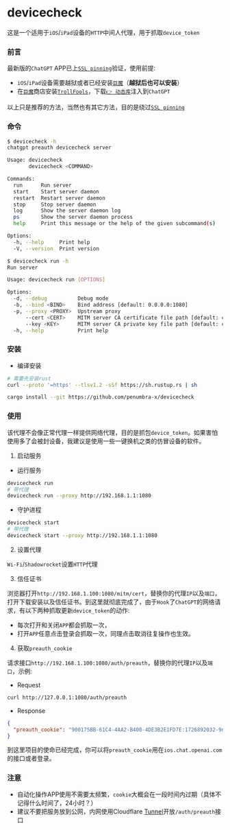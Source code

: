 # devicecheck

这是一个适用于`iOS`/`iPad`设备的`HTTP`中间人代理，用于抓取`device_token`

### 前言

最新版的`ChatGPT` APP已上[`SSL pinning`](https://medium.com/trendyol-tech/securing-ios-applications-with-ssl-pinning-38d551945306)验证，使用前提:

- `iOS`/`iPad`设备需要越狱或者已经安装[`巨魔`](https://github.com/opa334/TrollStore)（**越狱后也可以安装**）
- 在[`巨魔`](https://github.com/opa334/TrollStore)商店安装[`TrollFools`](https://github.com/Lessica/TrollFools)，下载[`👉 动态库`](https://github.com/penumbra-x/devicecheck/releases/download/lib/SSLKillSwitch2.dylib)注入到`ChatGPT`

以上只是推荐的方法，当然也有其它方法，目的是绕过[`SSL pinning`](https://medium.com/trendyol-tech/securing-ios-applications-with-ssl-pinning-38d551945306)

### 命令

```bash
$ devicecheck -h
chatgpt preauth devicecheck server

Usage: devicecheck
       devicecheck <COMMAND>

Commands:
  run      Run server
  start    Start server daemon
  restart  Restart server daemon
  stop     Stop server daemon
  log      Show the server daemon log
  ps       Show the server daemon process
  help     Print this message or the help of the given subcommand(s)

Options:
  -h, --help     Print help
  -V, --version  Print version

$ devicecheck run -h
Run server

Usage: devicecheck run [OPTIONS]

Options:
  -d, --debug          Debug mode
  -b, --bind <BIND>    Bind address [default: 0.0.0.0:1080]
  -p, --proxy <PROXY>  Upstream proxy
      --cert <CERT>    MITM server CA certificate file path [default: ca/cert.crt]
      --key <KEY>      MITM server CA private key file path [default: ca/key.pem]
  -h, --help           Print help
```

### 安装

- 编译安装

```bash
# 需要先安装rust
curl --proto '=https' --tlsv1.2 -sSf https://sh.rustup.rs | sh

cargo install --git https://github.com/penumbra-x/devicecheck
```

### 使用

该代理不会像正常代理一样提供网络代理，目的是抓包`device_token`。如果害怕使用多了会被封设备，我建议是使用一些一键换机之类的仿冒设备的软件。

1. 启动服务

- 运行服务

```bash
devicecheck run
# 带代理
devicecheck run --proxy http://192.168.1.1:1080
```

- 守护进程

```bash
devicecheck start
# 带代理
devicecheck start --proxy http://192.168.1.1:1080
```

2. 设置代理

`Wi-Fi`/`Shadowrocket`设置`HTTP`代理

3. 信任证书

浏览器打开`http://192.168.1.100:1080/mitm/cert`，替换你的代理`IP`以及`端口`，打开下载安装以及信任证书。到这里就彻底完成了，由于`Hook`了`ChatGPT`的网络请求，有以下两种抓取更新`device_token`的动作:

- 每次打开和关闭`APP`都会抓取一次，
- 打开`APP`任意点击登录会抓取一次，同理点击取消往复操作也生效。

4. 获取`preauth_cookie`

请求接口`http://192.168.1.100:1080/auth/preauth`，替换你的代理`IP`以及`端口`，示例:

- Request

```bash
curl http://127.0.0.1:1080/auth/preauth
```

- Response
  
```json
{
  "preauth_cookie": "900175BB-61C4-4AA2-B400-4DE3B2E1FD7E:1726892032-9nYJ1mU4JSUAEyhACbVOxYoCATD4uXX8H1HZRJzYQ4E%3D"
}
```

到这里项目的使命已经完成，你可以将`preauth_cookie`用在`ios.chat.openai.com`的接口或者登录。

### 注意

- 自动化操作APP使用不需要太频繁，`cookie`大概会在一段时间内过期（具体不记得什么时间了，24小时？）
- 建议不要把服务放到公网，内网使用Cloudflare [Tunnel](https://www.cloudflare.com/zh-cn/products/tunnel/)开放`/auth/preauth`接口
